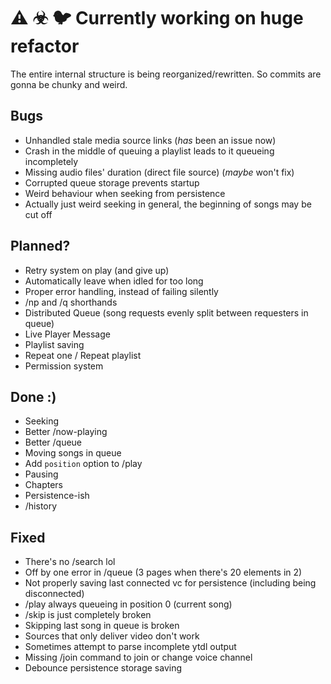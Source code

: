 # ⚠ ☣ 🐦 Currently working on huge refactor

The entire internal structure is being reorganized/rewritten. So commits are gonna be chunky and weird.

## Bugs

- Unhandled stale media source links (_has_ been an issue now)
- Crash in the middle of queuing a playlist leads to it queueing incompletely
- Missing audio files' duration (direct file source) (_maybe_ won't fix)
- Corrupted queue storage prevents startup
- Weird behaviour when seeking from persistence
- Actually just weird seeking in general, the beginning of songs may be cut off

## Planned?

- Retry system on play (and give up)
- Automatically leave when idled for too long
- Proper error handling, instead of failing silently
- /np and /q shorthands
- Distributed Queue (song requests evenly split between requesters in queue)
- Live Player Message
- Playlist saving
- Repeat one / Repeat playlist
- Permission system

## Done :)

- Seeking
- Better /now-playing
- Better /queue
- Moving songs in queue
- Add `position` option to /play
- Pausing
- Chapters
- Persistence-ish
- /history

## Fixed

- There's no /search lol
- Off by one error in /queue (3 pages when there's 20 elements in 2)
- Not properly saving last connected vc for persistence (including being disconnected)
- /play always queueing in position 0 (current song)
- /skip is just completely broken
- Skipping last song in queue is broken
- Sources that only deliver video don't work
- Sometimes attempt to parse incomplete ytdl output
- Missing /join command to join or change voice channel
- Debounce persistence storage saving
